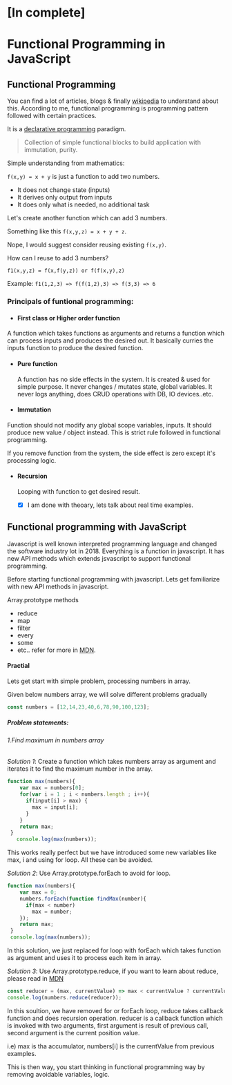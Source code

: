 # [In complete]
# Functional Programming in JavaScript 

## Functional Programming
You can find a lot of articles, blogs & finally [wikipedia](https://en.wikipedia.org/wiki/Functional_programming) to understand about this. According to me, functional programming is programming pattern followed with certain practices. 

It is a [declarative programming](https://en.wikipedia.org/wiki/Declarative_programming) paradigm. 

> Collection of simple functional blocks to build application with immutation, purity.

Simple understanding from mathematics:

```f(x,y) = x + y``` is just a function to add two numbers. 

- It does not change state (inputs)
- It derives only output from inputs
- It does only what is needed, no additional task

Let's create another function which can add 3 numbers. 

Something like this ``` f(x,y,z) = x + y + z ```. 

Nope, I would suggest consider reusing existing ```f(x,y)```. 

How can I reuse to add 3 numbers? 

```f1(x,y,z) = f(x,f(y,z)) or f(f(x,y),z)```

Example: 
```f1(1,2,3) => f(f(1,2),3) => f(3,3) => 6```

### Principals of funtional programming:

- #### First class or Higher order function

A function which takes functions as arguments and returns a function which can process inputs and produces the desired out. It basically curries the inputs function to produce the desired function.

- #### Pure function
  A function has no side effects in the system. It is created & used for simple purpose. It never changes / mutates state, global   variables. It never logs anything, does CRUD operations with DB, IO devices..etc.
  
- #### Immutation
Function should not modify any global scope variables, inputs. It should produce new value / object instead. This is strict rule followed in functional programming. 

If you remove function from the system, the side effect is zero except it's processing logic.

- #### Recursion
  Looping with function to get desired result.
  
  - [x] I am done with theoary, lets talk about real time examples.
 
 ## Functional programming with JavaScript
  
Javascript is well known interpreted programming language and changed the software industry lot in 2018. Everything is a function in javascript. It has new API methods which extends jsvascript to support functional programming. 

Before starting functional programming with javascript. Lets get familiarize with new API methods in javascript.

Array.prototype methods
- reduce
- map
- filter
- every
- some
- etc.. refer for more in [MDN](https://developer.mozilla.org/en-US/docs/Web/JavaScript/Reference/Global_Objects/Array/prototype).


#### Practial

Lets get start with simple problem, processing numbers in array.

Given below numbers array, we will solve different problems gradually

```javascript
const numbers = [12,14,23,40,6,78,90,100,123];
```

##### Problem statements:

###### 1.Find maximum in numbers array

_Solution 1_: Create a function which takes numbers array as argument and iterates it to find the maximum number in the array.

```javascript   
function max(numbers){
    var max = numbers[0];
    for(var i = 1 ; i < numbers.length ; i++){
      if(input[i] > max) {
        max = input[i];
      }
    }
    return max;
 }   
   console.log(max(numbers));
```
This works really perfect but we have introduced some new variables like max, i and using for loop. All these can be avoided.

_Solution 2_: Use Array.prototype.forEach to avoid for loop.

```javascript   
function max(numbers){
    var max = 0;
    numbers.forEach(function findMax(number){
      if(max < number)
        max = number;
    });
    return max;
 }   
 console.log(max(numbers));
```
In this solution, we just replaced for loop with forEach which takes function as argument and uses it to process each item in array.

_Solution 3_: Use Array.prototype.reduce, if you want to learn about reduce, please read in [MDN](https://developer.mozilla.org/en-US/docs/Web/JavaScript/Reference/Global_Objects/Array/Reduce)

```javascript
const reducer = (max, currentValue) => max < currentValue ? currentValue : max;
console.log(numbers.reduce(reducer));
```
In this soultion, we have removed for or forEach loop, reduce takes callback function and does recursion operation. reducer is a callback function which is invoked with two arguments, first argument is result of previous call, second argument is the current position value.

i.e) max is tha accumulator, numbers[i] is the currentValue from previous examples.

This is then way, you start thinking in functional programming way by removing avoidable variables, logic. 
